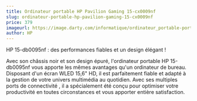 ```yaml
---
title: Ordinateur portable HP Pavilion Gaming 15-cx0009nf
slug: ordinateur-portable-hp-pavilion-gaming-15-cx0009nf
price: 379
imageurl: https://image.darty.com/informatique/ordinateur_portable-portable/portable/hp_15db0095a9_4_56_r5_s1908274719468A_115411207.jpg
author: HP
---
```


HP  15-db0095nf  : des performances fiables et un design élégant  !

Avec son châssis noir et son design épuré, l'ordinateur portable HP 15-db0095nf vous apporte les mêmes avantages qu'un ordinateur de bureau. Disposant d'un écran WLED 15,6" HD, il est parfaitement fiable et adapté à la gestion de votre univers multimédia au quotidien. Avec ses multiples ports de connectivité , il a spécialement été conçu pour optimiser votre productivité en toutes circonstances et vous apporter entière satisfaction.
